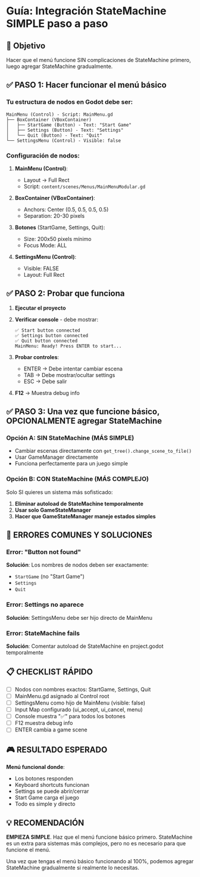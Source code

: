 # Guía: Integración StateMachine SIMPLE paso a paso

## 🎯 Objetivo
Hacer que el menú funcione SIN complicaciones de StateMachine primero, luego agregar StateMachine gradualmente.

## ✅ PASO 1: Hacer funcionar el menú básico

### Tu estructura de nodos en Godot debe ser:
```
MainMenu (Control) - Script: MainMenu.gd
├── BoxContainer (VBoxContainer)
│   ├── StartGame (Button) - Text: "Start Game" 
│   ├── Settings (Button) - Text: "Settings"
│   └── Quit (Button) - Text: "Quit"
└── SettingsMenu (Control) - Visible: false
```

### Configuración de nodos:
1. **MainMenu (Control)**:
   - Layout → Full Rect
   - Script: `content/scenes/Menus/MainMenuModular.gd`

2. **BoxContainer (VBoxContainer)**:
   - Anchors: Center (0.5, 0.5, 0.5, 0.5)
   - Separation: 20-30 pixels

3. **Botones** (StartGame, Settings, Quit):
   - Size: 200x50 pixels mínimo
   - Focus Mode: ALL

4. **SettingsMenu (Control)**:
   - Visible: FALSE
   - Layout: Full Rect

## ✅ PASO 2: Probar que funciona

1. **Ejecutar el proyecto**
2. **Verificar console** - debe mostrar:
   ```
   ✅ Start button connected
   ✅ Settings button connected  
   ✅ Quit button connected
   MainMenu: Ready! Press ENTER to start...
   ```

3. **Probar controles**:
   - ENTER → Debe intentar cambiar escena
   - TAB → Debe mostrar/ocultar settings
   - ESC → Debe salir

4. **F12** → Muestra debug info

## ✅ PASO 3: Una vez que funcione básico, OPCIONALMENTE agregar StateMachine

### Opción A: SIN StateMachine (MÁS SIMPLE)
- Cambiar escenas directamente con `get_tree().change_scene_to_file()`
- Usar GameManager directamente
- Funciona perfectamente para un juego simple

### Opción B: CON StateMachine (MÁS COMPLEJO)
Solo SI quieres un sistema más sofisticado:

1. **Eliminar autoload de StateMachine temporalmente**
2. **Usar solo GameStateManager**
3. **Hacer que GameStateManager maneje estados simples**

## 🚨 ERRORES COMUNES Y SOLUCIONES

### Error: "Button not found"
**Solución**: Los nombres de nodos deben ser exactamente:
- `StartGame` (no "Start Game")
- `Settings` 
- `Quit`

### Error: Settings no aparece
**Solución**: SettingsMenu debe ser hijo directo de MainMenu

### Error: StateMachine fails
**Solución**: Comentar autoload de StateMachine en project.godot temporalmente

## 📋 CHECKLIST RÁPIDO

- [ ] Nodos con nombres exactos: StartGame, Settings, Quit
- [ ] MainMenu.gd asignado al Control root
- [ ] SettingsMenu como hijo de MainMenu (visible: false)
- [ ] Input Map configurado (ui_accept, ui_cancel, menu)
- [ ] Console muestra "✅" para todos los botones
- [ ] F12 muestra debug info
- [ ] ENTER cambia a game scene

## 🎮 RESULTADO ESPERADO

**Menú funcional donde**:
- Los botones responden
- Keyboard shortcuts funcionan
- Settings se puede abrir/cerrar
- Start Game carga el juego
- Todo es simple y directo

## 💡 RECOMENDACIÓN

**EMPIEZA SIMPLE**. Haz que el menú funcione básico primero. StateMachine es un extra para sistemas más complejos, pero no es necesario para que funcione el menú.

Una vez que tengas el menú básico funcionando al 100%, podemos agregar StateMachine gradualmente si realmente lo necesitas.
